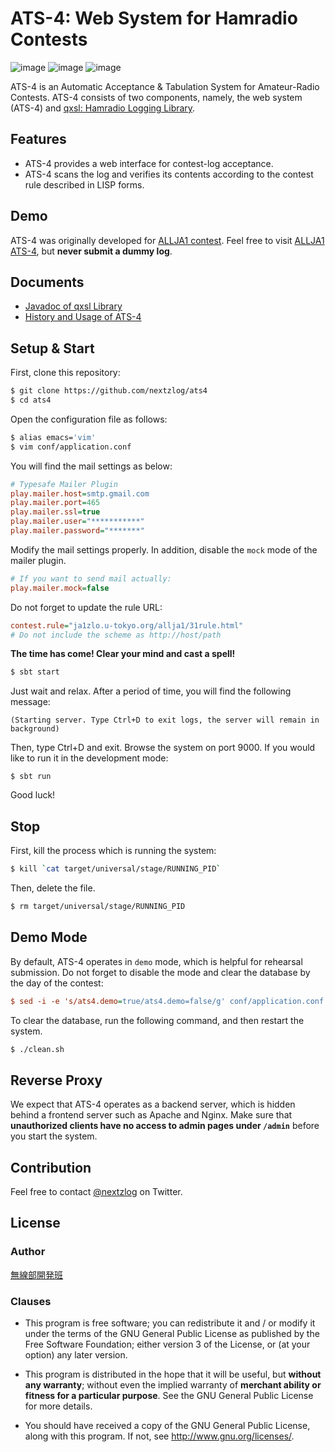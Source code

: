 ATS-4: Web System for Hamradio Contests
====

![image](https://img.shields.io/badge/Java-JDK8-green.svg)
![image](https://img.shields.io/badge/Scala-2.12-green.svg)
![image](https://img.shields.io/badge/license-GPL3-green.svg)

ATS-4 is an Automatic Acceptance & Tabulation System for Amateur-Radio Contests.
ATS-4 consists of two components, namely, the web system (ATS-4) and [qxsl: Hamradio Logging Library](https://github.com/nextzlog/qxsl).

## Features

- ATS-4 provides a web interface for contest-log acceptance.
- ATS-4 scans the log and verifies its contents according to the contest rule described in LISP forms.

## Demo

ATS-4 was originally developed for [ALLJA1 contest](http://ja1zlo.u-tokyo.org/allja1/).
Feel free to visit [ALLJA1 ATS-4](https://allja1.org), but **never submit a dummy log**.

## Documents

- [Javadoc of qxsl Library](https://pafelog.net/qxsl/index.html)
- [History and Usage of ATS-4](https://pafelog.net/ats4.pdf)

## Setup & Start

First, clone this repository:

```sh
$ git clone https://github.com/nextzlog/ats4
$ cd ats4
```

Open the configuration file as follows:

```sh
$ alias emacs='vim'
$ vim conf/application.conf
```

You will find the mail settings as below:

```ini
# Typesafe Mailer Plugin
play.mailer.host=smtp.gmail.com
play.mailer.port=465
play.mailer.ssl=true
play.mailer.user="***********"
play.mailer.password="*******"
```

Modify the mail settings properly.
In addition, disable the `mock` mode of the mailer plugin.

```ini
# If you want to send mail actually:
play.mailer.mock=false
```

Do not forget to update the rule URL:

```ini
contest.rule="ja1zlo.u-tokyo.org/allja1/31rule.html"
# Do not include the scheme as http://host/path
```

**The time has come! Clear your mind and cast a spell!**

```sh
$ sbt start
```

Just wait and relax.
After a period of time, you will find the following message:

```
(Starting server. Type Ctrl+D to exit logs, the server will remain in background)
```

Then, type Ctrl+D and exit.
Browse the system on port 9000.
If you would like to run it in the development mode:

```
$ sbt run
```

Good luck!

## Stop

First, kill the process which is running the system:

```sh
$ kill `cat target/universal/stage/RUNNING_PID`
```

Then, delete the file.

```sh
$ rm target/universal/stage/RUNNING_PID
```

## Demo Mode

By default, ATS-4 operates in `demo` mode, which is helpful for rehearsal submission.
Do not forget to disable the mode and clear the database by the day of the contest:

```ini
$ sed -i -e 's/ats4.demo=true/ats4.demo=false/g' conf/application.conf
```

To clear the database, run the following command, and then restart the system.

```sh
$ ./clean.sh
```

## Reverse Proxy

We expect that ATS-4 operates as a backend server, which is hidden behind a frontend server such as Apache and Nginx.
Make sure that **unauthorized clients have no access to admin pages under `/admin`** before you start the system.

## Contribution

Feel free to contact [@nextzlog](https://twitter.com/nextzlog) on Twitter.

## License

### Author

[無線部開発班](https://pafelog.net)

### Clauses

- This program is free software; you can redistribute it and / or modify it under the terms of the GNU General Public License as published by the Free Software Foundation; either version 3 of the License, or (at your option) any later version.

- This program is distributed in the hope that it will be useful, but **without any warranty**; without even the implied warranty of **merchant ability or fitness for a particular purpose**.
See the GNU General Public License for more details.

- You should have received a copy of the GNU General Public License, along with this program.
If not, see <http://www.gnu.org/licenses/>.
